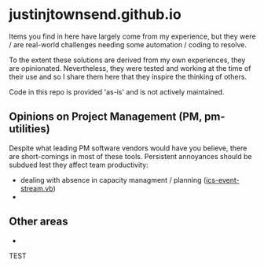 # justinjtownsend.github.io

Items you find in here have largely come from my experience, but they were / are real-world challenges needing some automation / coding to resolve.

To the extent these solutions are derived from my own experiences, they are opinionated. Nevertheless, they were tested and working at the time of their use and so I share them here that they inspire the thinking of others.

Code in this repo is provided 'as-is' and is not actively maintained.

## Opinions on Project Management (PM, pm-utilities)
Despite what leading PM software vendors would have you believe, there are short-comings in most of these tools. Persistent annoyances should be subdued lest they affect team productivity:

- dealing with absence in capacity managment / planning ([ics-event-stream.vb](pm-utilities/ics-event-stream.vb))
- 

## Other areas
- 
TEST
